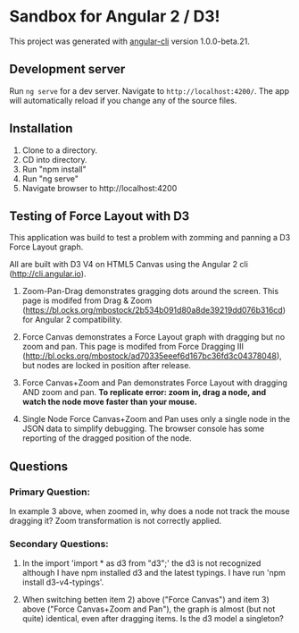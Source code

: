 
# Sandbox for Angular 2 / D3!

This project was generated with [angular-cli](https://github.com/angular/angular-cli) version 1.0.0-beta.21.

## Development server
Run `ng serve` for a dev server. Navigate to `http://localhost:4200/`. The app will automatically reload if you change any of the source files.

## Installation

1) Clone to a directory.  
2) CD into directory.  
3) Run "npm install"  
4) Run "ng serve"  
5) Navigate browser to http://localhost:4200  

## Testing of Force Layout with D3  

This application was build to test a problem with zomming and panning a D3 Force Layout graph.

All are built with D3 V4 on HTML5 Canvas using the Angular 2 cli (http://cli.angular.io).

1) Zoom-Pan-Drag demonstrates gragging dots around the screen. This page is modifed from Drag & Zoom (https://bl.ocks.org/mbostock/2b534b091d80a8de39219dd076b316cd) for Angular 2 compatibility.

2) Force Canvas demonstrates a Force Layout graph with dragging but no zoom and pan. This page is modifed from Force Dragging III (http://bl.ocks.org/mbostock/ad70335eeef6d167bc36fd3c04378048), but nodes are locked in position after release.

3) Force Canvas+Zoom and Pan demonstrates Force Layout with dragging AND zoom and pan. **To replicate error: zoom in, drag a node, and watch the node move faster than your mouse.**

4) Single Node Force Canvas+Zoom and Pan uses only a single node in the JSON data to simplify debugging. The browser console has some reporting of the dragged position of the node.

## Questions

### Primary Question:

In example 3 above, when zoomed in, why does a node not track the mouse dragging it? Zoom transformation is not correctly applied.

### Secondary Questions:

1) In the import 'import * as d3 from "d3";' the d3 is not recognized although I have npm installed d3 and the latest typings. I have run 'npm install d3-v4-typings'.

2) When switching betten item 2) above ("Force Canvas") and item 3) above ("Force Canvas+Zoom and Pan"), the graph is almost (but not quite) identical, even after dragging items. Is the d3 model a singleton?
